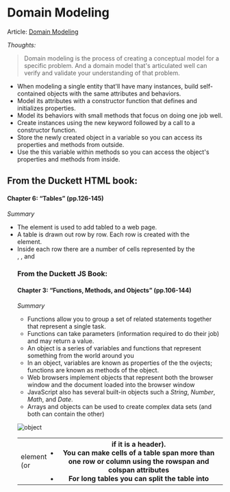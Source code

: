 # Domain Modeling


Article: [Domain Modeling](https://github.com/codefellows/domain_modeling#domain-modeling)


*Thoughts:*

>Domain modeling is the process of creating a conceptual model for a specific problem. And a domain model that's articulated well can verify and validate your understanding of that problem.


- When modeling a single entity that'll have many instances, build self-contained objects with the same attributes and behaviors.
- Model its attributes with a constructor function that defines and initializes properties.
- Model its behaviors with small methods that focus on doing one job well.
- Create instances using the new keyword followed by a call to a constructor function.
- Store the newly created object in a variable so you can access its properties and methods from outside.
- Use the this variable within methods so you can access the object's properties and methods from inside.


## From the Duckett HTML book:

#### Chapter 6: “Tables” (pp.126-145)

*Summary*
- The <table> element is used to add tabled to a web page.
- A table is drawn out row by row. Each row is created with the <tr> element.
- Inside each row there are a number of cells represented by the <td> element (or <th> if it is a header).
- You can make cells of a table span more than one row or column using the **rowspan** and **colspan** attributes
- For long tables you can split the table into <thead>, <tbody>, and <tfoot>




### From the Duckett JS Book:

#### Chapter 3: “Functions, Methods, and Objects” (pp.106-144)

*Summary*
- Functions allow you to group a set of related statements together that represent a single task.
- Functions can take parameters (information required to do their job) and may return a value.
- An object is a series of variables and functions that represent something from the world around you
- In an object, variables are known as properties of the the ovjects; functions are known as methods of the object. 
- Web browsers implement objects that represent both the browser window and the document loaded into the browser window
- JavaScript also has several built-in objects such a *String*, *Number*, *Math*, and *Date*. 
- Arrays and objects can be used to create complex data sets (and both can contain the other)

![object](https://images.slideplayer.com/33/10132887/slides/slide_15.jpg)